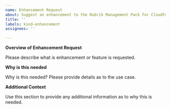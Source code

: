 ```yaml
---
name: Enhancement Request
about: Suggest an enhancement to the Rubrik Management Pack for CloudForms
title: ''
labels: kind-enhancement
assignees: ''

---
```


<!-- Please only use this template for submitting enhancement requests -->

**Overview of Enhancement Request**

Please describe what is enhancement or feature is requested. 

**Why is this needed**

Why is this needed? Please provide details as to the use case.

**Additional Context**

Use this section to provide any additional information as to why this is needed. 
